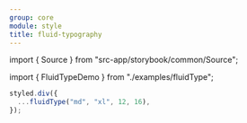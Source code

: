 ```yaml
---
group: core
module: style
title: fluid-typography
---
```


import { Source } from "src-app/storybook/common/Source";

import { FluidTypeDemo } from "./examples/fluidType";

<FluidTypeDemo />

```jsx {2}
styled.div({
  ...fluidType("md", "xl", 12, 16),
});
```

<Source path="src-core/style/fluidType.ts" />
